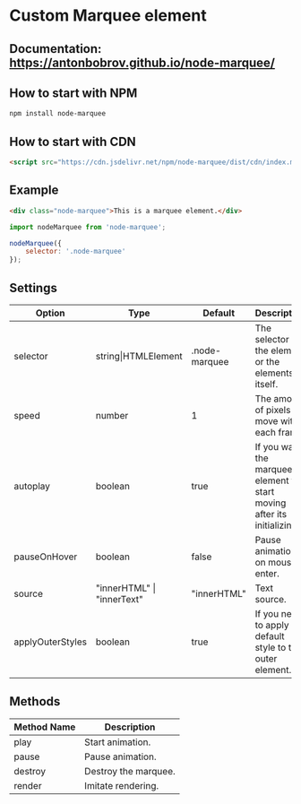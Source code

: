 # Custom Marquee element

## Documentation: https://antonbobrov.github.io/node-marquee/



## How to start with NPM
```sh
npm install node-marquee
```

## How to start with CDN
```html
<script src="https://cdn.jsdelivr.net/npm/node-marquee/dist/cdn/index.min.js"></script>
```



## Example
```html
<div class="node-marquee">This is a marquee element.</div>
```
```js
import nodeMarquee from 'node-marquee';
```
```js
nodeMarquee({
    selector: '.node-marquee'
});
```



## Settings

Option | Type | Default | Description
------ | ---- | ------- | -----------
selector | string\|HTMLElement | .node-marquee | The selector of the element or the elements itself.
speed | number | 1 | The amount of pixels to move with each frame.
autoplay | boolean | true | If you want the marquee element to start moving after its initializing.
pauseOnHover | boolean | false | Pause animation on mouse enter.
source | "innerHTML" \| "innerText" | "innerHTML" | Text source.
applyOuterStyles | boolean | true | If you need to apply default style to the outer element.



## Methods

Method Name | Description
----------- | -----------
play | Start animation.
pause | Pause animation.
destroy | Destroy the marquee.
render | Imitate rendering.